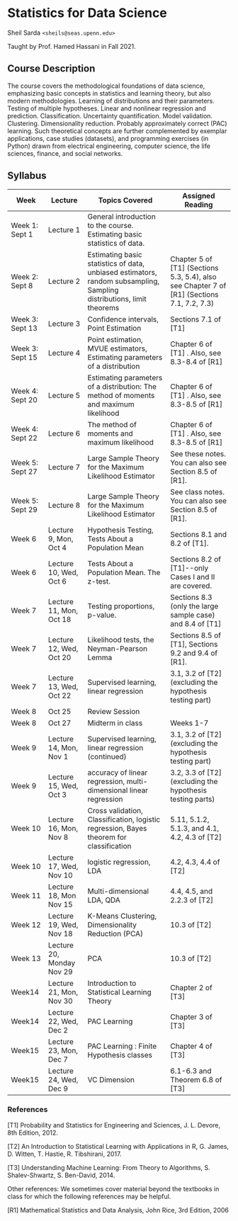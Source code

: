 # Statistics for Data Science

Sheil Sarda `<sheils@seas.upenn.edu>`

Taught by Prof. Hamed Hassani in Fall 2021.

## Course Description

The course covers the methodological foundations of data science, emphasizing basic concepts in statistics and learning theory, but also modern methodologies. Learning of distributions and their parameters. Testing of multiple hypotheses. Linear and nonlinear regression and prediction. Classification. Uncertainty quantification. Model validation. Clustering. Dimensionality reduction. Probably approximately correct (PAC) learning. Such theoretical concepts are further complemented by exemplar applications, case studies (datasets), and programming exercises (in Python) drawn from electrical engineering, computer science, the life sciences, finance, and social networks.

## Syllabus

|Week           |Lecture                  |Topics Covered                                                                                                      |Assigned Reading                                                                           |
|---------------|-------------------------|--------------------------------------------------------------------------------------------------------------------|-------------------------------------------------------------------------------------------|
|Week 1: Sept  1|Lecture 1                |General introduction to the course.  Estimating basic statistics of data.                                           |                                                                                           |
|Week 2: Sept 8 |Lecture 2                |Estimating basic statistics of data, unbiased estimators, random subsampling, Sampling distributions, limit theorems|Chapter 5 of [T1] (Sections 5.3, 5.4), also see Chapter 7 of [R1] (Sections  7.1, 7.2, 7.3)|
|Week 3: Sept 13|Lecture 3                |Confidence intervals, Point Estimation                                                                              |Sections 7.1 of [T1]                                                                       |
|Week 3: Sept 15|Lecture 4                |Point estimation, MVUE estimators, Estimating parameters of a distribution                                          |Chapter 6 of [T1] . Also, see  8.3-8.4 of [R1]                                             |
|Week 4: Sept 20|Lecture 5                |Estimating parameters of a distribution: The method of moments and maximum likelihood                               |Chapter 6 of [T1] . Also, see  8.3-8.5 of [R1]                                             |
|Week 4: Sept 22|Lecture 6                |The method of moments and maximum likelihood                                                                        |Chapter 6 of [T1] . Also, see  8.3-8.5 of [R1]                                             |
|Week 5: Sept 27|Lecture 7                |Large Sample Theory for the Maximum Likelihood Estimator                                                            |See these notes.  You can also see Section 8.5 of [R1].                                    |
|Week 5: Sept 29|Lecture 8                |Large Sample Theory for the Maximum Likelihood Estimator                                                            |See class notes.  You can also see Section 8.5 of [R1].                                    |
|Week 6         |Lecture 9, Mon, Oct 4    |Hypothesis Testing, Tests About a Population Mean                                                                   |Sections 8.1 and 8.2 of [T1].                                                              |
|Week 6         |Lecture 10, Wed, Oct 6   |Tests About a Population Mean. The z-test.                                                                          |Sections 8.2 of [T1]--only Cases I and II are covered.                                     |
|Week 7         |Lecture 11, Mon, Oct 18  |Testing proportions, p-value.                                                                                       |Sections 8.3 (only the large sample case) and 8.4 of [T1]                                  |
|Week 7         |Lecture 12, Wed, Oct 20  |Likelihood tests, the Neyman-Pearson Lemma                                                                          |Sections 8.5 of [T1], Sections 9.2 and 9.4 of [R1].                                        |
|Week 7         |Lecture 13, Wed, Oct 22  |Supervised learning, linear regression                                                                              |3.1, 3.2 of [T2] (excluding the hypothesis testing part)                                   |
|Week 8         |Oct 25                   | Review Session                                                                                                     |                                                                                           |
|Week 8         |Oct 27                   | Midterm in class                                                                                                   |Weeks 1-7                                                                                  |
|Week 9         |Lecture 14, Mon, Nov 1   |Supervised learning, linear regression (continued)                                                                  |3.1, 3.2 of [T2] (excluding the hypothesis testing part)                                   |
|Week 9         |Lecture 15, Wed, Oct 3   |accuracy of linear regression, multi-dimensional linear regression                                                  |3.2, 3.3 of [T2] (excluding the hypothesis testing parts)                                  |
|Week 10        |Lecture 16, Mon, Nov 8   |Cross validation, Classification, logistic regression, Bayes theorem for classification                             |5.11, 5.1.2, 5.1.3, and  4.1, 4.2, 4.3 of [T2]                                             |
|Week 10        |Lecture 17, Wed, Nov 10  |logistic regression,  LDA                                                                                           |4.2, 4.3, 4.4 of [T2]                                                                      |
|Week 11        |Lecture 18, Mon Nov 15   |Multi-dimensional LDA, QDA                                                                                          |4.4, 4.5, and 2.2.3 of [T2]                                                                |
|Week 12        |Lecture 19, Wed, Nov 18  |K-Means Clustering, Dimensionality Reduction (PCA)                                                                  |10.3 of [T2]                                                                               |
|Week 13        |Lecture 20, Monday Nov 29|PCA                                                                                                                 |10.3 of [T2]                                                                               |
|Week14         |Lecture 21, Mon, Nov 30  |Introduction to Statistical Learning Theory                                                                         |Chapter 2 of [T3]                                                                          |
|Week14         |Lecture 22, Wed, Dec 2   |PAC Learning                                                                                                        |Chapter 3 of [T3]                                                                          |
|Week15         |Lecture 23, Mon, Dec 7   |PAC Learning : Finite Hypothesis classes                                                                            |Chapter 4 of [T3]                                                                          |
|Week15         |Lecture 24, Wed, Dec 9   |VC Dimension                                                                                                        |6.1-6.3 and Theorem 6.8 of [T3]                                                            |

### References

[T1] Probability and Statistics for Engineering and Sciences, J. L. Devore, 8th Edition, 2012.

[T2] An Introduction to Statistical Learning with Applications in R, G. James, D. Witten, T. Hastie, R. Tibshirani, 2017.

[T3] Understanding Machine Learning: From Theory to Algorithms, S. Shalev-Shwartz, S. Ben-David, 2014.
 

Other references: 
We sometimes cover material beyond the textbooks in class for which the following references may be helpful.

[R1] Mathematical Statistics and Data Analysis, John Rice, 3rd Edition, 2006

